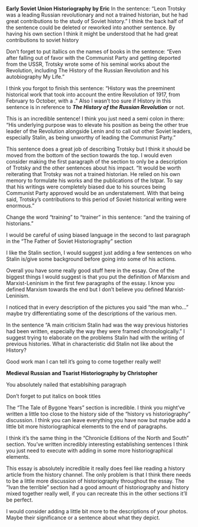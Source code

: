 __Early Soviet Union Historiography by Eric__ 
In the sentence: “Leon Trotsky was a leading Russian revolutionary and not a trained historian, but he had great contributions to the study of Soviet history.” I think the back half of the sentence could be deleted or reworked into another sentence. By having his own section I think it might be understood that he had great contributions to soviet history 

 Don’t forget to put itallics on the names of books in the sentence: “Even after falling out of favor with the Communist Party and getting deported from the USSR, Trotsky wrote some of his seminal works about the Revolution, including The History of the Russian Revolution and his autobiography My Life.” 

 

I think you forgot to finish this sentence: “History was the preeminent historical work that took into account the entire Revolution of 1917, from February to October, with a .” Also I wasn’t too sure if History in this sentence is in reference to ___The History of the Russian Revolution___ or not. 

 

This is an incredible sentence! I think you just need a semi colon in there: “His underlying purpose was to elevate his position as being the other true leader of the Revolution alongside Lenin and to call out other Soviet leaders, especially Stalin, as being unworthy of leading the Communist Party.” 

 

This sentence does a great job of describing Trotsky but I think it should be moved from the bottom of the section towards the top. I would even consider making the first paragraph of the section to only be a description of Trotsky and the other sentences about his impact. “It would be worth reiterating that Trotsky was not a trained historian. He relied on his own memory to formulate his works and the publications of the Istpar. To say that his writings were completely biased due to his sources being Communist Party approved would be an understatement. With that being said, Trotsky’s contributions to this period of Soviet historical writing were enormous.” 

 

Change the word “training” to “trainer” in this sentence: “and the training of historians.” 

 

I would be careful of using biased language in the second to last paragraph in the “The Father of Soviet Historiography” section 

 

I like the Stalin section, I would suggest just adding a few sentences on who Stalin is/give some background before going into some of his actions. 

 

Overall you have some really good stuff here in the essay. One of the biggest things I would suggest is that you put the definition of Marxism and Marxist-Leninism in the first few paragraphs of the essay. I know you defined Marxism towards the end but I don’t believe you defined Marxist-Leninism.  

I noticed that in every description of the pictures you said “the man who...” maybe try differentiating some of the descriptions of the various men. 

 

In the sentence “A main criticism Stalin had was the way previous histories had been written, especially the way they were framed chronologically.” I suggest trying to elaborate on the problems Stalin had with the writing of previous histories. What in characteristic did Stalin not like about the History? 

 

Good work man I can tell it’s going to come together really well! 

 

__Medieval Russian and Tsarist Historiography by Christopher__ 

 

You absolutely nailed that establsihing paragraph 

 

Don’t forget to put italics on book titles 

 

The “The Tale of Bygone Years” section is incredible. I think you might’ve written a little too close to the history side of the “history vs historiography” discussion. I think you can leave everything you have now but maybe add a little bit more historiographical elements to the end of paragraphs.  

 

I think it’s the same thing in the “Chronicle Editions of the North and South” section. You’ve written incredibly interesting establishing sentences I think you just need to execute with adding in some more historiographical elements. 

 

This essay is absolutely incredible it really does feel like reading a history article from the history channel. The only problem is that I think there needs to be a little more discussion of historiography throughout the essay. The “Ivan the terrible” section had a good amount of historiography and history mixed together really well, if you can recreate this in the other sections it’ll be perfect. 

 

I would consider adding a little bit more to the descriptions of your photos. Maybe their significance or a sentence about what they depict.  